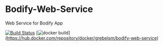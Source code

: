 # Bodify-Web-Service
Web Service for Bodify App

[![Build Status](https://travis-ci.com/Mariog75/Bodify-Web-Service.svg?token=Pc9YuHmpDg1SWqSYWjpg&branch=dev)](https://travis-ci.com/Mariog75/Bodify-Web-Service)
[![docker build](https://img.shields.io/docker/cloud/build/grebelsm/bodify-web-service)]
(https://hub.docker.com/repository/docker/grebelsm/bodify-web-service)

